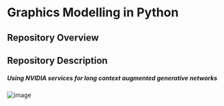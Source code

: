 # Graphics Modelling in Python
## Repository Overview
## Repository Description
##### Using NVIDIA services for long context augmented generative networks
![image](https://github.com/user-attachments/assets/79da6702-a1fd-4e93-a33f-ca5f8af252d3)
